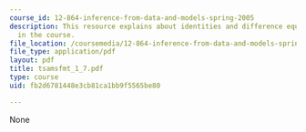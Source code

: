 ```yaml
---
course_id: 12-864-inference-from-data-and-models-spring-2005
description: This resource explains about identities and difference equations used
  in the course.
file_location: /coursemedia/12-864-inference-from-data-and-models-spring-2005/fb2d6781448e3cb81ca1bb9f5565be80_tsamsfmt_1_7.pdf
file_type: application/pdf
layout: pdf
title: tsamsfmt_1_7.pdf
type: course
uid: fb2d6781448e3cb81ca1bb9f5565be80

---
```

None